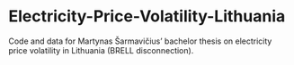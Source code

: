 # Electricity-Price-Volatility-Lithuania
Code and data for Martynas Šarmavičius’ bachelor thesis on electricity price volatility in Lithuania (BRELL disconnection).
